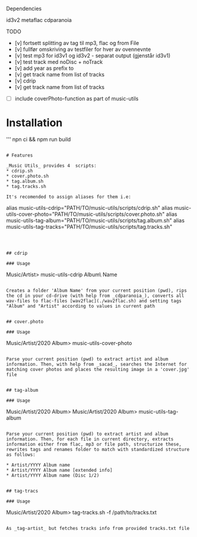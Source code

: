 Dependencies

id3v2
metaflac
cdparanoia

TODO
* [v] fortsett splitting av tag til mp3, flac og from File 
* [v] fullfør omskriving av testfiler for hver av ovennevnte
* [v] test mp3 for id3v1 og id3v2 - separat output (gjenstår id3v1)
* [v] test track med noDisc + noTrack
* [v] add year as prefix to 
* [v] get track name from list of tracks
* [v] cdrip
* [v] get track name from list of tracks
* [ ] include coverPhoto-function as part of music-utils


# Installation

'''
npn ci && npm run build

```

# Features

_Music Utils_ provides 4  scripts: 
* cdrip.sh  
* cover.photo.sh
* tag.album.sh  
* tag.tracks.sh

It's recomended to assign aliases for them i.e: 

```
alias music-utils-cdrip="PATH/TO/music-utils/scripts/cdrip.sh"
alias music-utils-cover-photo="PATH/TO/music-utils/scripts/cover.photo.sh"
alias music-utils-tag-album="PATH/TO/music-utils/scripts/tag.album.sh"
alias music-utils-tag-tracks="PATH/TO/music-utils/scripts/tag.tracks.sh"

```



## cdrip

### Usage
 ```
Music/Artist> music-utils-cdrip Album\ Name
 ```

Creates a folder 'Album Name' from your current position (pwd), rips the cd in your cd-drive (with help from _cdparanoia_), converts all wav-files to flac-files [wav2flac](./wav2flac.sh) and setting tags "Album" and "Artist" according to values in current path
 

## cover.photo

### Usage
 ```
Music/Artist/2020 Album> music-utils-cover-photo
 ```

Parse your current position (pwd) to extract artist and album information. Then, with help from _sacad_, searches the Internet for matching cover photos and places the resulting image in a 'cover.jpg' file


## tag-album

### Usage
 ```
Music/Artist/2020 Album> Music/Artist/2020 Album> music-utils-tag-album
 ```

Parse your current position (pwd) to extract artist and album information. Then, for each file in current directory, extracts information either from flac, mp3 or file path, structurize these, rewrites tags and renames folder to match with standardized structure as follows: 

* Artist/YYYY Album name
* Artist/YYYY Album name [extended info]
* Artist/YYYY Album name (Disc 1∕2)


## tag-tracs

### Usage
 ```
Music/Artist/2020 Album>  tag-tracks.sh -f /path/to/tracks.txt 
 ```

As _tag-artist_ but fetches tracks info from provided tracks.txt file
   
